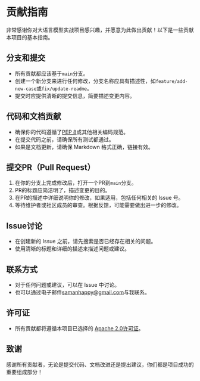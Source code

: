# 贡献指南

非常感谢你对大语言模型实战项目感兴趣，并愿意为此做出贡献！以下是一些贡献本项目的基本指南。

## 分支和提交

- 所有贡献都应该基于`main`分支。
- 创建一个新分支来进行任何修改，分支名称应具有描述性，如`feature/add-new-case`或`fix/update-readme`。
- 提交时应提供清晰的提交信息，简要描述变更内容。

## 代码和文档贡献

- 确保你的代码遵循了[PEP 8](https://peps.python.org/pep-0008/)或其他相关编码规范。
- 在提交代码之前，请确保所有测试都通过。
- 如果是文档更新，请确保 Markdown 格式正确，链接有效。

## 提交PR（Pull Request）

1. 在你的分支上完成修改后，打开一个PR到`main`分支。
2. PR的标题应简洁明了，描述变更的目的。
3. 在PR的描述中详细说明你的修改，如果适用，包括任何相关的 Issue 号。
4. 等待维护者或社区成员的审查。根据反馈，可能需要做出进一步的修改。

## Issue讨论

- 在创建新的 Issue 之前，请先搜索是否已经存在相关的问题。
- 使用清晰的标题和详细的描述来描述问题或建议。

## 联系方式

- 对于任何问题或建议，可以在 Issue 中讨论。
- 也可以通过电子邮件[samanhappy@gmail.com](mailto:samanhappy@gmail.com)与我联系。

## 许可证

- 所有贡献都将遵循本项目已选择的 [Apache 2.0许可证](./LICENSE)。

## 致谢

感谢所有贡献者，无论是提交代码、文档改进还是提出建议，你们都是项目成功的重要组成部分！
